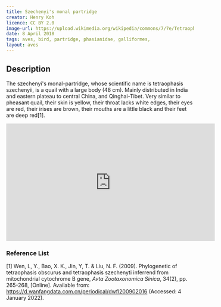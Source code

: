 ```yaml
---
title: Szechenyi's monal partridge
creator: Henry Koh
licence: CC BY 2.0
image-url: https://upload.wikimedia.org/wikipedia/commons/7/7e/Tetraophasis_szechenyii%2C_Garz%C3%AA_Tibetan_AP%2C_Sichuan_9S3A9052.jpg
date: 8 April 2018
tags: aves, bird, partridge, phasianidae, galliformes,
layout: aves
---
```

## Description

The szechenyi's monal-partridge, whose scientific name is tetraophasis szechenyii, is a quail with a large body (48 cm). Mainly distributed in India and eastern plateau to central China, and Qinghai-Tibet. Very similar to pheasant quail, their skin is yellow, their throat lacks white edges, their eyes are red, their irises are brown, their mouths are a little black and their feet are deep red[1].

<iframe class="video" width="560" height="315" src="https://www.youtube.com/embed/cqnDJiP6Mc4" title="YouTube video player" frameborder="0" allow="accelerometer; autoplay; clipboard-write; encrypted-media; gyroscope; picture-in-picture" allowfullscreen></iframe>

### Reference List
[1] Wen, L, Y., Bao, X. K., Jin, Y, T. & Liu, N. F. (2009). Phylogenetic of tetraophasis obscurus and tetraophasis szechenyti inferrend from mitochondrial cytochrome B gene, _Avta Zootaxonomica Sinica_, 34(2), pp. 265-268, [Online]. Available from: https://d.wanfangdata.com.cn/periodical/dwfl200902016 (Accessed: 4 January 2022).